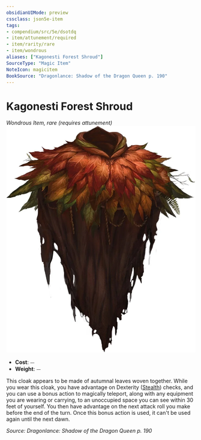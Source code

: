 ```yaml
---
obsidianUIMode: preview
cssclass: json5e-item
tags:
- compendium/src/5e/dsotdq
- item/attunement/required
- item/rarity/rare
- item/wondrous
aliases: ["Kagonesti Forest Shroud"]
SourceType: "Magic Item"
NoteIcon: magicitem
BookSource: "Dragonlance: Shadow of the Dragon Queen p. 190"
---
```

# Kagonesti Forest Shroud
*Wondrous Item, rare (requires attunement)*  
![](https://raw.githubusercontent.com/5etools-mirror-2/5etools-img/main/items/DSotDQ/Kagonesti%20Forest%20Shroud.webp#right)  

- **Cost**: ⏤
- **Weight**: ⏤

This cloak appears to be made of autumnal leaves woven together. While you wear this cloak, you have advantage on Dexterity ([Stealth](/2-Mechanics/CLI/rules/skills.md#Stealth)) checks, and you can use a bonus action to magically teleport, along with any equipment you are wearing or carrying, to an unoccupied space you can see within 30 feet of yourself. You then have advantage on the next attack roll you make before the end of the turn. Once this bonus action is used, it can't be used again until the next dawn.

*Source: Dragonlance: Shadow of the Dragon Queen p. 190*